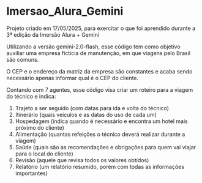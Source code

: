 # Imersao_Alura_Gemini
Projeto criado em 17/05/2025, para exercitar o que foi aprendido durante a 3ª edição da Imersão Alura + Gemini

Utilizando a versão gemini-2.0-flash, esse código tem como objetivo auxiliar uma empresa ficticia de manutenção, em que viagens pelo Brasil são comuns.

O CEP e o endereço da matriz da empresa são constantes e acaba sendo necessário apenas informar qual é o CEP do cliente.

Contando com 7 agentes, esse código visa criar um roteiro para a viagem do técnico e indica:

1. Trajeto a ser seguido (com datas para ida e volta do técnico)
2. Itinerário (quais veiculos e as datas do uso de cada um)
3. Hospedagem (indica quando é necessário e encontra um hotel mais próximo do cliente)
4. Alimentação (quantas refeições o técnico deverá realizar durante a viagem)
5. Saúde (quais são as recomendações e obrigações para quem vai viajar para o local do cliente)
6. Revisão (aquele que revisa todos os valores obtidos)
7. Relatório (um relatório resumido, porém com todas as informações importantes)
